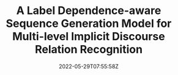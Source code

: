 ---
title: "A Label Dependence-aware Sequence Generation Model for Multi-level Implicit Discourse Relation Recognition"
authors:
- Changxing Wu
- Liuwen Cao
- Yubin Ge
- Yang Liu
- Min Zhang
- Jinsong Su
author_notes:
- 
- 
- 
- 
- 
- "通讯作者"
date: "2022-05-29T07:55:58Z"
publishDate: "2025-05-29T07:55:58Z"
publication_types: [direction5]
publication: "**In Proc. of AAAI 2022.** (CCF-A类)"
---